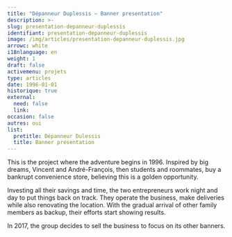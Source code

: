 ```yaml
---
title: "Dépanneur Duplessis – Banner presentation"
description: >-
slug: presentation-depanneur-duplessis
identifiant: presentation-depanneur-duplessis 
image: /img/articles/presentation-depanneur-duplessis.jpg
arrowc: white
i18nlanguage: en
weight: 1
draft: false
activemenu: projets
type: articles
date: 1996-01-01
historique: true
external:
  need: false
  link:
occasion: false
autres: oui
list:
  pretitle: Dépanneur Dulessis
  title: Banner presentation
---
```


This is the project where the adventure begins in 1996. Inspired by big dreams, Vincent and André-François, then students and roommates, buy a bankrupt convenience store, believing this is a golden opportunity.

Investing all their savings and time, the two entrepreneurs work night and day to put things back on track. They operate the business, make deliveries while also renovating the location. With the gradual arrival of other family members as backup, their efforts start showing results.

In 2017, the group decides to sell the business to focus on its other banners.
 

 
